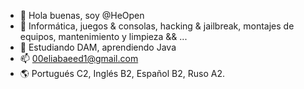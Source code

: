 - 👋 Hola buenas, soy @HeOpen
- 👀 Informática, juegos & consolas, hacking & jailbreak, montajes de equipos, mantenimiento y limpieza && ...
- 🌱 Estudiando DAM, aprendiendo Java
- 📫 00eliabaeed1@gmail.com
- 🌎 Portugués C2, Inglés B2, Español B2, Ruso A2.

<!---
HeOpen/HeOpen is a ✨ special ✨ repository because its `README.md` (this file) appears on your GitHub profile.
You can click the Preview link to take a look at your changes.
--->
